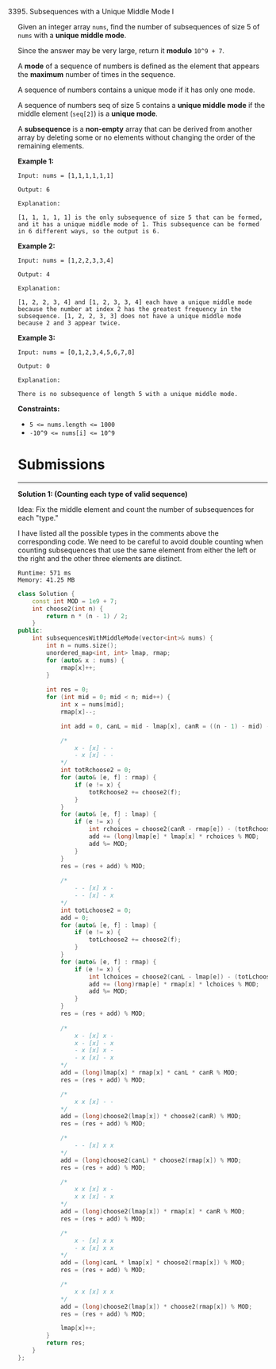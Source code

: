 3395. Subsequences with a Unique Middle Mode I

Given an integer array `nums`, find the number of subsequences of size 5 of `nums` with a **unique middle mode**.

Since the answer may be very large, return it **modulo** `10^9 + 7`.

A **mode** of a sequence of numbers is defined as the element that appears the **maximum** number of times in the sequence.

A sequence of numbers contains a unique mode if it has only one mode.

A sequence of numbers seq of size 5 contains a **unique middle mode** if the middle element (`seq[2]`) is a **unique mode**.

A **subsequence** is a **non-empty** array that can be derived from another array by deleting some or no elements without changing the order of the remaining elements.

 

**Example 1:**
```
Input: nums = [1,1,1,1,1,1]

Output: 6

Explanation:

[1, 1, 1, 1, 1] is the only subsequence of size 5 that can be formed, and it has a unique middle mode of 1. This subsequence can be formed in 6 different ways, so the output is 6. 
```

**Example 2:**
```
Input: nums = [1,2,2,3,3,4]

Output: 4

Explanation:

[1, 2, 2, 3, 4] and [1, 2, 3, 3, 4] each have a unique middle mode because the number at index 2 has the greatest frequency in the subsequence. [1, 2, 2, 3, 3] does not have a unique middle mode because 2 and 3 appear twice.
```

**Example 3:**
```
Input: nums = [0,1,2,3,4,5,6,7,8]

Output: 0

Explanation:

There is no subsequence of length 5 with a unique middle mode.
```
 

**Constraints:**

* `5 <= nums.length <= 1000`
* `-10^9 <= nums[i] <= 10^9`

# Submissions
---
**Solution 1: (Counting each type of valid sequence)**

Idea: Fix the middle element and count the number of subsequences for each "type."

I have listed all the possible types in the comments above the corresponding code. We need to be careful to avoid double counting when counting subsequences that use the same element from either the left or the right and the other three elements are distinct.

```
Runtime: 571 ms
Memory: 41.25 MB
```
```c++
class Solution {
    const int MOD = 1e9 + 7;
    int choose2(int n) {
        return n * (n - 1) / 2;
    }
public:
    int subsequencesWithMiddleMode(vector<int>& nums) {
        int n = nums.size();
        unordered_map<int, int> lmap, rmap;
        for (auto& x : nums) {
            rmap[x]++;
        }
        
        int res = 0;
        for (int mid = 0; mid < n; mid++) {
            int x = nums[mid];
            rmap[x]--;

            int add = 0, canL = mid - lmap[x], canR = ((n - 1) - mid) - rmap[x];

            /* 
                x - [x] - -
                - x [x] - - 
            */
            int totRchoose2 = 0;
            for (auto& [e, f] : rmap) {
                if (e != x) {
                    totRchoose2 += choose2(f);
                }
            }
            for (auto& [e, f] : lmap) {
                if (e != x) {
                    int rchoices = choose2(canR - rmap[e]) - (totRchoose2 - choose2(rmap[e]));
                    add += (long)lmap[e] * lmap[x] * rchoices % MOD;
                    add %= MOD;
                }
            }
            res = (res + add) % MOD;
        
            /* 
                - - [x] x -
                - - [x] - x 
            */
            int totLchoose2 = 0;
            add = 0;
            for (auto& [e, f] : lmap) {
                if (e != x) {
                    totLchoose2 += choose2(f);
                }
            }
            for (auto& [e, f] : rmap) {
                if (e != x) {
                    int lchoices = choose2(canL - lmap[e]) - (totLchoose2 - choose2(lmap[e]));
                    add += (long)rmap[e] * rmap[x] * lchoices % MOD;
                    add %= MOD;
                }
            }
            res = (res + add) % MOD;
            
            /* 
                x - [x] x -
                x - [x] - x
                - x [x] x -
                - x [x] - x
            */
            add = (long)lmap[x] * rmap[x] * canL * canR % MOD;
            res = (res + add) % MOD;

            /*
                x x [x] - -
            */
            add = (long)choose2(lmap[x]) * choose2(canR) % MOD;
            res = (res + add) % MOD;

            /*
                - - [x] x x
            */
            add = (long)choose2(canL) * choose2(rmap[x]) % MOD;
            res = (res + add) % MOD;

            /*
                x x [x] x -
                x x [x] - x
            */
            add = (long)choose2(lmap[x]) * rmap[x] * canR % MOD;
            res = (res + add) % MOD;

            /*
                x - [x] x x
                - x [x] x x
            */
            add = (long)canL * lmap[x] * choose2(rmap[x]) % MOD;
            res = (res + add) % MOD;

            /*
                x x [x] x x
            */
            add = (long)choose2(lmap[x]) * choose2(rmap[x]) % MOD;
            res = (res + add) % MOD;

            lmap[x]++;
        }
        return res;
    }
};
```
